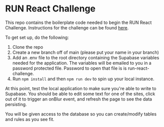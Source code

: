 # RUN React Challenge

This repo contains the boilerplate code needed to begin the RUN React Challenge. Instructions for the challenge can be found [here](https://docs.google.com/document/d/1kl9EfwfWAvPgd2m4ZFJt6d7fC-cE-MTGez2dxukkvRw/).

To get set up, do the following:
1. Clone the repo
2. Create a new branch off of main (please put your name in your branch)
3. Add an .env file to the root directory containing the Supabase variables needed for the application. The variables will be emailed to you in a password protected file. Password to open that file is is run-react-challenge.
4. Run ```npm install``` and then ```npm run dev``` to spin up your local instance.

At this point, test the local application to make sure you're able to write to Supabase. You should be able to edit some text for one of the sites, click out of it to trigger an onBlur event, and refresh the page to see the data persisting.

You will be given access to the database so you can create/modify tables and rules as you see fit.
